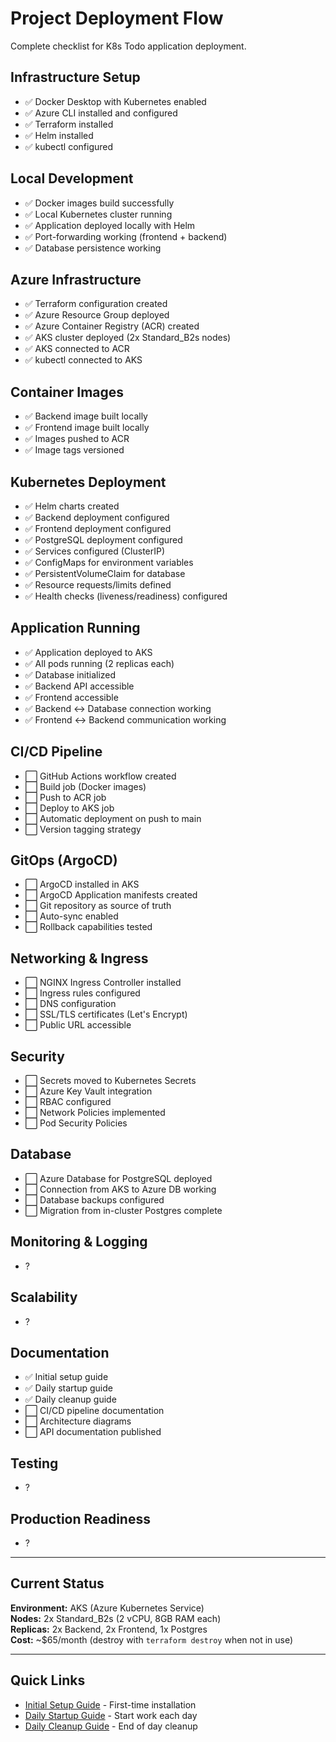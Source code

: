 # Project Deployment Flow

Complete checklist for K8s Todo application deployment.

## Infrastructure Setup

- ✅ Docker Desktop with Kubernetes enabled
- ✅ Azure CLI installed and configured
- ✅ Terraform installed
- ✅ Helm installed
- ✅ kubectl configured

## Local Development

- ✅ Docker images build successfully
- ✅ Local Kubernetes cluster running
- ✅ Application deployed locally with Helm
- ✅ Port-forwarding working (frontend + backend)
- ✅ Database persistence working

## Azure Infrastructure

- ✅ Terraform configuration created
- ✅ Azure Resource Group deployed
- ✅ Azure Container Registry (ACR) created
- ✅ AKS cluster deployed (2x Standard_B2s nodes)
- ✅ AKS connected to ACR
- ✅ kubectl connected to AKS

## Container Images

- ✅ Backend image built locally
- ✅ Frontend image built locally
- ✅ Images pushed to ACR
- ✅ Image tags versioned

## Kubernetes Deployment

- ✅ Helm charts created
- ✅ Backend deployment configured
- ✅ Frontend deployment configured
- ✅ PostgreSQL deployment configured
- ✅ Services configured (ClusterIP)
- ✅ ConfigMaps for environment variables
- ✅ PersistentVolumeClaim for database
- ✅ Resource requests/limits defined
- ✅ Health checks (liveness/readiness) configured

## Application Running

- ✅ Application deployed to AKS
- ✅ All pods running (2 replicas each)
- ✅ Database initialized
- ✅ Backend API accessible
- ✅ Frontend accessible
- ✅ Backend ↔ Database connection working
- ✅ Frontend ↔ Backend communication working

## CI/CD Pipeline

- ⬜ GitHub Actions workflow created
- ⬜ Build job (Docker images)
- ⬜ Push to ACR job
- ⬜ Deploy to AKS job
- ⬜ Automatic deployment on push to main
- ⬜ Version tagging strategy

## GitOps (ArgoCD)

- ⬜ ArgoCD installed in AKS
- ⬜ ArgoCD Application manifests created
- ⬜ Git repository as source of truth
- ⬜ Auto-sync enabled
- ⬜ Rollback capabilities tested

## Networking & Ingress

- ⬜ NGINX Ingress Controller installed
- ⬜ Ingress rules configured
- ⬜ DNS configuration
- ⬜ SSL/TLS certificates (Let's Encrypt)
- ⬜ Public URL accessible

## Security

- ⬜ Secrets moved to Kubernetes Secrets
- ⬜ Azure Key Vault integration
- ⬜ RBAC configured
- ⬜ Network Policies implemented
- ⬜ Pod Security Policies

## Database

- ⬜ Azure Database for PostgreSQL deployed
- ⬜ Connection from AKS to Azure DB working
- ⬜ Database backups configured
- ⬜ Migration from in-cluster Postgres complete

## Monitoring & Logging

- ?

## Scalability

- ?

## Documentation

- ✅ Initial setup guide
- ✅ Daily startup guide
- ✅ Daily cleanup guide
- ⬜ CI/CD pipeline documentation
- ⬜ Architecture diagrams
- ⬜ API documentation published

## Testing

- ?

## Production Readiness

- ?

---

## Current Status

**Environment:** AKS (Azure Kubernetes Service)  
**Nodes:** 2x Standard_B2s (2 vCPU, 8GB RAM each)  
**Replicas:** 2x Backend, 2x Frontend, 1x Postgres  
**Cost:** ~$65/month (destroy with `terraform destroy` when not in use)

---

## Quick Links

- [Initial Setup Guide](./initial-setup.md) - First-time installation
- [Daily Startup Guide](./daily-startup.md) - Start work each day
- [Daily Cleanup Guide](./daily-cleanup.md) - End of day cleanup
